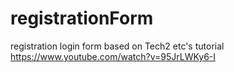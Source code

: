 # registrationForm
registration login form
based on Tech2 etc's tutorial https://www.youtube.com/watch?v=95JrLWKy6-I
